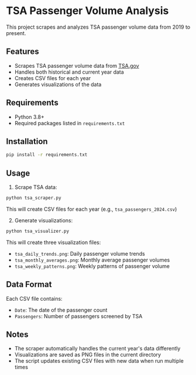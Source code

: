 # TSA Passenger Volume Analysis

This project scrapes and analyzes TSA passenger volume data from 2019 to present.

## Features

- Scrapes TSA passenger volume data from [TSA.gov](https://www.tsa.gov/travel/passenger-volumes)
- Handles both historical and current year data
- Creates CSV files for each year
- Generates visualizations of the data

## Requirements

- Python 3.8+
- Required packages listed in `requirements.txt`

## Installation

```bash
pip install -r requirements.txt
```

## Usage

1. Scrape TSA data:
```bash
python tsa_scraper.py
```
This will create CSV files for each year (e.g., `tsa_passengers_2024.csv`)

2. Generate visualizations:
```bash
python tsa_visualizer.py
```
This will create three visualization files:
- `tsa_daily_trends.png`: Daily passenger volume trends
- `tsa_monthly_averages.png`: Monthly average passenger volumes
- `tsa_weekly_patterns.png`: Weekly patterns of passenger volume

## Data Format

Each CSV file contains:
- `Date`: The date of the passenger count
- `Passengers`: Number of passengers screened by TSA

## Notes

- The scraper automatically handles the current year's data differently
- Visualizations are saved as PNG files in the current directory
- The script updates existing CSV files with new data when run multiple times
